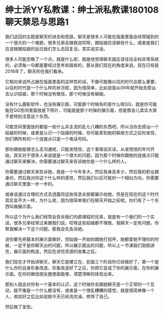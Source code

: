 # 绅士派YY私教课：绅士派私教课180108聊天禁忌与思路1

我们这回的主题是聊天的进击和思路，聊天是很多人可能在版面里面会经常碰到的一个很大的一个难题，很多兄弟会跟我说哎呀，跟姑娘应该聊些什么，或者是我们应该根据姑娘的反应我们怎么去回复谈，其实说实话。

很多人可能忽略了一个点，就是什么呢，就是他觉得聊天就应该往往全权非常系统的，必须每一句都是要经过思考和锻炼的，那从我们现在的角度来说，现在已经是2018年了，聊天的在我们看来。

它相对来说所占据在版面里面的这样性的话，不像可能像以往的时代会那么重要，以往的时代是一个什么样的状况呢，因为很简单，比如说我从09年就开始去搭讪去认识姑娘，那个时候没有微信，那个时候没有碳碳。

没有什么摄影软件，也没有展示面，可能那个时候有的是什么呢QQ，就是你可能能在QQ空间里面放底下照片，可能就是那个时候的展示面，但是那会儿其实大家不是特别注意这个东西。

可能空间里面放的都是一些什么非主流的乱七八糟的东西吧，所以当你去搭讪一个姑娘的时候，或者是认识一个姑娘的时候，你可能拿到她的联络方式之后你发现，你们俩所有的一个连接点只是一个电话号码。

那你跟她能够怎么去沟通呢，只能发短信，这个事情说实话，从发短信的年代开始，其实对于很多人来说就是一个很大的问题，因为那个时候你跟她的连接点只能通过聊天来解决，你需要通过聊天来告诉她你是一个什么样的人。

你需要通过聊天来告诉她，我是一个今年多大，然后我身高多少，然后我的职业跟身份，然后我对你这个什么样的感觉，然后我们以后可能的一个相似方向，你需要通过聊天里面一步一步的。

或者说通过合理的方式去透露将这些信息全部都展示给她，但是在现在的这个时代其实会不大一样，为什么呢，因为很简单我们在聊天开始之前呢，你们有了一个东西叫做展示面。

所以这个为什么我们经常会告诉我们内部课程的兄弟，就是有一个我们的一个实话，很多兄弟经常过来跟我们说，哎呀这些姑娘都不理我，我聊天一定有问题，你帮我解决一下这个问题，那我会先告诉她。

说你要先把基本的展示面做好，但姑娘一开始你跟她打招呼，她都爱她不理你的时候，一定不是你聊天出的问题，所以展示面出的问题，所以上一节课我们刚刚讲完，展示面的构造，然后在讲完资源的收集之后。

我们现在才开始讲聊天，聊天它是建立在，前面三个阶段你已经做好了，第一个是什么你的自身形象改造，形象改造好了之后，你把它变成了你的展示面，在你的展示面，在你的微信朋友圈里面能够，清楚清晰的体现出来。

那别人就会对你有一个基本的认识，这个时候你去跟她聊天是一个正常的一个互动，就不像是一个什么都没有，或者是一个很乱糟糟的感觉，就是很简单像一个人，收拾好之后比如说她今天已经洗完澡，修饰了自己。

然后做了发型。